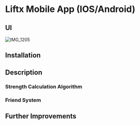 # Liftx Mobile App (IOS/Android)

## UI
![IMG_1205](https://github.com/user-attachments/assets/420253e5-0859-4f2e-93f6-5d0a17d58db1)


## Installation

## Description

### Strength Calculation Algorithm

### Friend System

## Further Improvements

